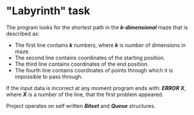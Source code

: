 # "Labyrinth" task

The program looks for the shortest path in the ***k-dimensional*** maze that is described as:

* The first line contains ***k*** numbers, where ***k*** is number of dimensions in maze.
* The second line contains coordinates of the starting position.
* The third line contains coordinates of the end position.
* The fourth line contains coordinates of points through which it is impossible to pass through.

If the input data is incorrect at any moment program ends with: ***ERROR X***, where ***X*** is a number of the line, that the first problem appeared.

Project operates on self written ***Bitset*** and ***Queue*** structures.
